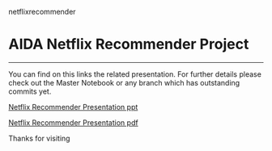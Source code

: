 netflixrecommender
# AIDA Netflix Recommender Project
---


You can find on this links the related presentation. For further details please check out the Master Notebook or any branch which has outstanding commits yet.

[Netflix Recommender Presentation ppt](https://docs.google.com/presentation/d/1jW_e9hiBpEmlzTeJypE5CSKeFynKEnBmYv8B2TMcPiQ/edit?usp=sharing "Netflix Recommender")

[Netflix Recommender Presentation pdf](https://drive.google.com/file/d/1-hXh7i8_vIz-fHXKM23SCrE55YWQghux/view?usp=sharing "Netflix Recommender")

Thanks for visiting 

